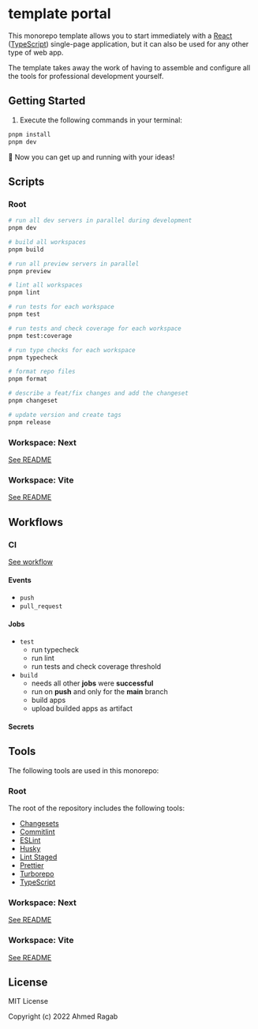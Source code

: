 # template portal

This monorepo template allows you to start immediately with a [React](https://reactjs.org) ([TypeScript](https://www.typescriptlang.org)) single-page application, but it can also be used for any other type of web app.

The template takes away the work of having to assemble and configure all the tools for professional development yourself.

## Getting Started

1. Execute the following commands in your terminal:

```sh
pnpm install
pnpm dev
```

:rocket: Now you can get up and running with your ideas!

## Scripts

### Root

```sh
# run all dev servers in parallel during development
pnpm dev

# build all workspaces
pnpm build

# run all preview servers in parallel
pnpm preview

# lint all workspaces
pnpm lint

# run tests for each workspace
pnpm test

# run tests and check coverage for each workspace
pnpm test:coverage

# run type checks for each workspace
pnpm typecheck

# format repo files
pnpm format

# describe a feat/fix changes and add the changeset
pnpm changeset

# update version and create tags
pnpm release
```

### Workspace: Next

[See README](./apps/next/README.md#scripts)

### Workspace: Vite

[See README](./apps/vite/README.md#scripts)

## Workflows

### CI

[See workflow](./.github/workflows/ci.yml)

#### Events

- `push`
- `pull_request`

#### Jobs

- `test`
  - run typecheck
  - run lint
  - run tests and check coverage threshold
- `build`
  - needs all other **jobs** were **successful**
  - run on **push** and only for the **main** branch
  - build apps
  - upload builded apps as artifact

#### Secrets

## Tools

The following tools are used in this monorepo:

### Root

The root of the repository includes the following tools:

- [Changesets](https://github.com/changesets/changesets)
- [Commitlint](https://commitlint.js.org)
- [ESLint](https://eslint.org)
- [Husky](https://typicode.github.io/husky)
- [Lint Staged](https://github.com/okonet/lint-staged)
- [Prettier](https://prettier.io)
- [Turborepo](https://turborepo.org)
- [TypeScript](https://www.typescriptlang.org)

### Workspace: Next

[See README](./apps/next/README.md#tools)

### Workspace: Vite

[See README](./apps/vite/README.md#tools)

## License

MIT License

Copyright (c) 2022 Ahmed Ragab
